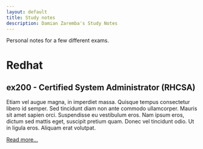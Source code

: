 ```yaml
---
layout: default
title: Study notes
description: Damian Zaremba's Study Notes
---
```


Personal notes for a few different exams.

Redhat
======

ex200 - Certified System Administrator (RHCSA)
----------------------------------------------
Etiam vel augue magna, in imperdiet massa. Quisque tempus consectetur libero id semper. Sed tincidunt diam non ante commodo ullamcorper. Mauris sit amet sapien orci. Suspendisse eu vestibulum eros. Nam ipsum eros, dictum sed mattis eget, suscipit pretium quam. Donec vel tincidunt odio. Ut in ligula eros. Aliquam erat volutpat.

[Read more...](redhat/ex200/)

<!--
ex300 - Certified Engineer (RHCE)
---------------------------------
Etiam vel augue magna, in imperdiet massa. Quisque tempus consectetur libero id semper. Sed tincidunt diam non ante commodo ullamcorper. Mauris sit amet sapien orci. Suspendisse eu vestibulum eros. Nam ipsum eros, dictum sed mattis eget, suscipit pretium quam. Donec vel tincidunt odio. Ut in ligula eros. Aliquam erat volutpat.

[Read more...](redhat/ex300/)

ex333 - Enterprise Security: Network Services Expertise
-------------------------------------------------------
Etiam vel augue magna, in imperdiet massa. Quisque tempus consectetur libero id semper. Sed tincidunt diam non ante commodo ullamcorper. Mauris sit amet sapien orci. Suspendisse eu vestibulum eros. Nam ipsum eros, dictum sed mattis eget, suscipit pretium quam. Donec vel tincidunt odio. Ut in ligula eros. Aliquam erat volutpat.

[Read more...](redhat/ex333/)

ex401 - Enterprise Deployment and Systems Management Expertise
--------------------------------------------------------------
Etiam vel augue magna, in imperdiet massa. Quisque tempus consectetur libero id semper. Sed tincidunt diam non ante commodo ullamcorper. Mauris sit amet sapien orci. Suspendisse eu vestibulum eros. Nam ipsum eros, dictum sed mattis eget, suscipit pretium quam. Donec vel tincidunt odio. Ut in ligula eros. Aliquam erat volutpat.

[Read more...](redhat/ex401/)

ex423 - Directory Services and Authentication
---------------------------------------------
Etiam vel augue magna, in imperdiet massa. Quisque tempus consectetur libero id semper. Sed tincidunt diam non ante commodo ullamcorper. Mauris sit amet sapien orci. Suspendisse eu vestibulum eros. Nam ipsum eros, dictum sed mattis eget, suscipit pretium quam. Donec vel tincidunt odio. Ut in ligula eros. Aliquam erat volutpat.

[Read more...](redhat/ex423/)

ex429 - SELinux Policy Administration
-------------------------------------
Etiam vel augue magna, in imperdiet massa. Quisque tempus consectetur libero id semper. Sed tincidunt diam non ante commodo ullamcorper. Mauris sit amet sapien orci. Suspendisse eu vestibulum eros. Nam ipsum eros, dictum sed mattis eget, suscipit pretium quam. Donec vel tincidunt odio. Ut in ligula eros. Aliquam erat volutpat.

[Read more...](redhat/ex429/)

ex436 - Clustering and Storage Management
-----------------------------------------
Etiam vel augue magna, in imperdiet massa. Quisque tempus consectetur libero id semper. Sed tincidunt diam non ante commodo ullamcorper. Mauris sit amet sapien orci. Suspendisse eu vestibulum eros. Nam ipsum eros, dictum sed mattis eget, suscipit pretium quam. Donec vel tincidunt odio. Ut in ligula eros. Aliquam erat volutpat.

[Read more...](redhat/ex436/)

ex442 - Performance Tuning
--------------------------
Etiam vel augue magna, in imperdiet massa. Quisque tempus consectetur libero id semper. Sed tincidunt diam non ante commodo ullamcorper. Mauris sit amet sapien orci. Suspendisse eu vestibulum eros. Nam ipsum eros, dictum sed mattis eget, suscipit pretium quam. Donec vel tincidunt odio. Ut in ligula eros. Aliquam erat volutpat.

[Read more...](redhat/ex442/)

ex318 - Enterprise Virtualization 
---------------------------------
Etiam vel augue magna, in imperdiet massa. Quisque tempus consectetur libero id semper. Sed tincidunt diam non ante commodo ullamcorper. Mauris sit amet sapien orci. Suspendisse eu vestibulum eros. Nam ipsum eros, dictum sed mattis eget, suscipit pretium quam. Donec vel tincidunt odio. Ut in ligula eros. Aliquam erat volutpat.

[Read more...](redhat/ex318/)

ex401 - Enterprise Deployment and Systems Management
----------------------------------------------------
Etiam vel augue magna, in imperdiet massa. Quisque tempus consectetur libero id semper. Sed tincidunt diam non ante commodo ullamcorper. Mauris sit amet sapien orci. Suspendisse eu vestibulum eros. Nam ipsum eros, dictum sed mattis eget, suscipit pretium quam. Donec vel tincidunt odio. Ut in ligula eros. Aliquam erat volutpat.

[Read more...](redhat/ex401/)

Cisco
======

ccent - Cisco Certified Entry Networking Technician
---------------------------------------------------
Etiam vel augue magna, in imperdiet massa. Quisque tempus consectetur libero id semper. Sed tincidunt diam non ante commodo ullamcorper. Mauris sit amet sapien orci. Suspendisse eu vestibulum eros. Nam ipsum eros, dictum sed mattis eget, suscipit pretium quam. Donec vel tincidunt odio. Ut in ligula eros. Aliquam erat volutpat.

[Read more...](cisco/ccent/)

ccna - Cisco Certified Network Associate
----------------------------------------
Etiam vel augue magna, in imperdiet massa. Quisque tempus consectetur libero id semper. Sed tincidunt diam non ante commodo ullamcorper. Mauris sit amet sapien orci. Suspendisse eu vestibulum eros. Nam ipsum eros, dictum sed mattis eget, suscipit pretium quam. Donec vel tincidunt odio. Ut in ligula eros. Aliquam erat volutpat.

[Read more...](cisco/ccent/)
-->
